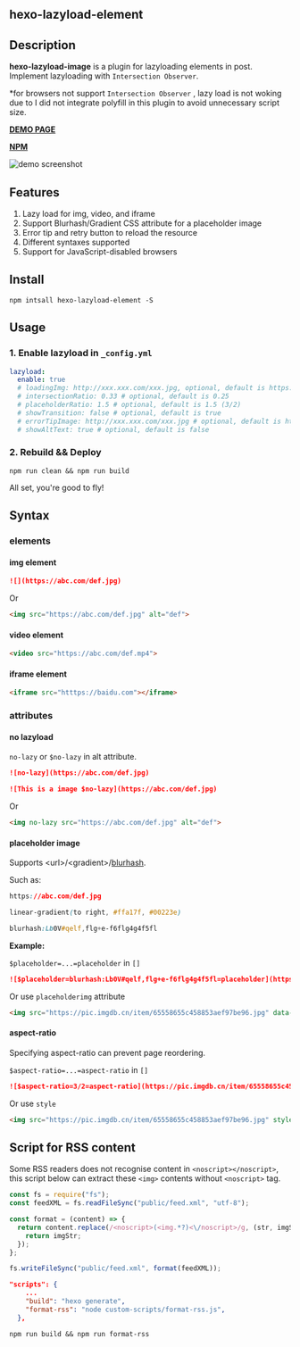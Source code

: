 ## hexo-lazyload-element

## Description

**hexo-lazyload-image** is a plugin for lazyloading elements in post. Implement lazyloading with `Intersection Observer`.

\*for browsers not support `Intersection Observer` , lazy load is not woking due to I did not integrate polyfill in this plugin to avoid unnecessary script size.

**[DEMO PAGE](https://lynanbreeze.github.io/hexo-lazyload-element/)**

**[NPM](https://www.npmjs.com/package/hexo-lazyload-element)**

![demo screenshot](https://i.imgur.com/QwlUMb2.gif)

## Features

1. Lazy load for img, video, and iframe
2. Support Blurhash/Gradient CSS attribute for a placeholder image
3. Error tip and retry button to reload the resource
4. Different syntaxes supported
5. Support for JavaScript-disabled browsers

## Install

```shell intall dependency
npm intsall hexo-lazyload-element -S
```

## Usage

### 1. Enable lazyload in `_config.yml`

```yml _config.yml
lazyload:
  enable: true
  # loadingImg: http://xxx.xxx.com/xxx.jpg, optional, default is https://i.loli.wiki/public/240201/loading.svg
  # intersectionRatio: 0.33 # optional, default is 0.25
  # placeholderRatio: 1.5 # optional, default is 1.5 (3/2)
  # showTransition: false # optional, default is true
  # errorTipImage: http://xxx.xxx.com/xxx.jpg # optional, default is https://i.loli.wiki/public/240201/error-tip.svg
  # showAltText: true # optional, default is false
```

### 2. Rebuild && Deploy

```shell rebuild
npm run clean && npm run build
```

All set, you're good to fly!

## Syntax
### elements
#### **img element**

```markdown markdown image element
![](https://abc.com/def.jpg)
```
Or

```markdown HTML img element
<img src="https://abc.com/def.jpg" alt="def">
```

#### **video element**

```markdown HTML video element
<video src="https://abc.com/def.mp4">
```

#### **iframe element**

```markdown HTML iframe element
<iframe src="htttps://baidu.com"></iframe>
```

### attributes

#### no lazyload

`no-lazy` or `$no-lazy` in alt attribute.

```markdown no-lazy in [alt]
![no-lazy](https://abc.com/def.jpg)
```

```markdown no-lazy with alt text
![This is a image $no-lazy](https://abc.com/def.jpg)
```

Or

```markdown no-lazy attribute
<img no-lazy src="https://abc.com/def.jpg" alt="def">
```

#### placeholder image

Supports \<url\>/\<gradient\>/[blurhash](https://blurha.sh/).

Such as: 
```css url
https://abc.com/def.jpg
```
```css gradient
linear-gradient(to right, #ffa17f, #00223e)
```
```css blurhash
blurhash:Lb0V#qelf,flg+e-f6flg4g4f5fl
```
**Example:**

`$placeholder=...=placeholder` in `[]`

```markdown placeholder in [alt]
![$placeholder=blurhash:Lb0V#qelf,flg+e-f6flg4g4f5fl=placeholder](https://pic.imgdb.cn/item/65558655c458853aef97be96.jpg)
```

Or use `placeholderimg` attribute

```markdown placeholderimg attribute
<img src="https://pic.imgdb.cn/item/65558655c458853aef97be96.jpg" data-placeholderimg="blurhash:Lb0V#qelf,flg+e-f6flg4g4f5fl">
```

#### aspect-ratio

Specifying aspect-ratio can prevent page reordering.

`$aspect-ratio=...=aspect-ratio` in `[]`

```markdown aspect-ratio in [alt]
![$aspect-ratio=3/2=aspect-ratio](https://pic.imgdb.cn/item/65558655c458853aef97be96.jpg)
```

Or use `style`

```markdown aspect-ratio in style
<img src="https://pic.imgdb.cn/item/65558655c458853aef97be96.jpg" style="aspect-ratio: 3/2">
```

## Script for RSS content

Some RSS readers does not recognise content in `<noscript></noscript>`, this script below can extract these `<img>` contents without `<noscript>` tag.

```javascript format-rss.js
const fs = require("fs");
const feedXML = fs.readFileSync("public/feed.xml", "utf-8");

const format = (content) => {
  return content.replace(/<noscript>(<img.*?)<\/noscript>/g, (str, imgStr) => {
    return imgStr;
  });
};

fs.writeFileSync("public/feed.xml", format(feedXML));

```

```json package.json
"scripts": {
    ...
    "build": "hexo generate",
    "format-rss": "node custom-scripts/format-rss.js",
  },
```

```shell format-rss
npm run build && npm run format-rss
```